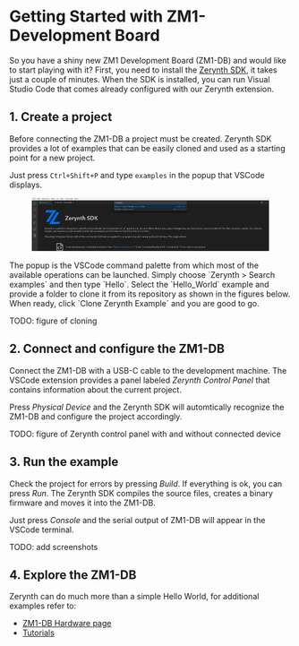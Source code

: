 # Getting Started with ZM1-Development Board

So you have a shiny new ZM1 Development Board (ZM1-DB) and would like to start playing with it?
First, you need to install the [Zerynth SDK](zerynth.com/products/zsdk), it takes just a couple of minutes.
When the SDK is installed, you can run Visual Studio Code that comes already configured with our Zerynth extension.


## 1. Create a project

Before connecting the ZM1-DB a project must be created. 
Zerynth SDK provides a lot of examples that can be easily cloned and used as a starting point for a new project.

Just press `Ctrl+Shift+P` and type `examples` in the popup that VSCode displays.
<figure>
  <a data-fancybox="gallery" href="img/project-01.png">
  <img src="img/project-01.png"width="600"/>
  </a>
</figure>
The popup is the VSCode command palette from which most of the available operations can be launched.
Simply choose `Zerynth > Search examples` and then type `Hello`. Select the `Hello_World` example and provide a folder to clone it from its repository as shown in the figures below. When ready, click `Clone Zerynth Example` and you are good to go.

TODO: figure of cloning

## 2. Connect and configure the ZM1-DB

Connect the ZM1-DB with a USB-C cable to the development machine. The VSCode extension provides a panel labeled *Zerynth Control Panel* that contains information about the current project.

Press *Physical Device* and the Zerynth SDK will automtically recognize the ZM1-DB and configure the project accordingly.

TODO: figure of Zerynth control panel with and without connected device

## 3. Run the example

Check the project for errors by pressing *Build*. If everything is ok, you can press *Run*. The Zerynth SDK compiles the source files, creates a binary firmware and moves it into the ZM1-DB.

Just press *Console* and the serial output of ZM1-DB will appear in the VSCode terminal.

TODO: add screenshots

## 4. Explore the ZM1-DB

Zerynth can do much more than a simple Hello World, for additional examples refer to:

- [ZM1-DB Hardware page](../hardware/ZM1-Development-Board.md)
- [Tutorials](../tutorials/index.md)